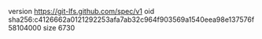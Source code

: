 version https://git-lfs.github.com/spec/v1
oid sha256:c4126662a0121292253afa7ab32c964f903569a1540eea98e137576f58104000
size 6730
